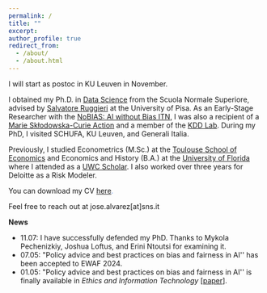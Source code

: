 ```yaml
---
permalink: /
title: ""
excerpt:
author_profile: true
redirect_from: 
  - /about/
  - /about.html
---
```


I will start as postoc in KU Leuven in November.

I obtained my Ph.D. in [Data Science](https://datasciencephd.eu/) from the Scuola Normale Superiore, advised by [Salvatore Ruggieri](http://pages.di.unipi.it/ruggieri/) at the University of Pisa. As an Early-Stage Researcher with the [NoBIAS: AI without Bias ITN](https://nobias-project.eu/), I was also a recipient of a [Marie Skłodowska-Curie Action](https://marie-sklodowska-curie-actions.ec.europa.eu/) and a member of the [KDD Lab](https://kdd.isti.cnr.it/). During my PhD, I visited SCHUFA, KU Leuven, and Generali Italia.  

Previously, I studied Econometrics (M.Sc.) at the [Toulouse School of Economics](https://www.tse-fr.eu/) and Economics and History (B.A.) at the [University of Florida](https://clas.ufl.edu/) where I attended as a [UWC Scholar](https://www.davisuwcscholars.org/). I also worked over three years for Deloitte as a Risk Modeler.

You can download my CV <span style="color:CornflowerBlue">[here](/files/AlvarezJoseCV.pdf).

Feel free to reach out at jose.alvarez[at]sns.it

**News**
- 11.07: I have successfully defended my PhD. Thanks to Mykola Pechenizkiy, Joshua Loftus, and Erini Ntoutsi for examining it.
- 07.05: "Policy advice and best practices on bias and fairness in AI'' has been accepted to EWAF 2024.
- 01.05: "Policy advice and best practices on bias and fairness in AI'' is finally available in *Ethics and Information Technology* [[paper](https://doi.org/10.1007/s10676-024-09746-w)].

